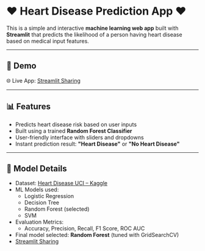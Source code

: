 # ❤ Heart Disease Prediction App ❤

This is a simple and interactive **machine learning web app** built with **Streamlit** that predicts the likelihood of a person having heart disease based on medical input features.

---

## 🚀 Demo

🌐 Live App: [Streamlit Sharing](https://fbx6xvrqumnjcpi7jqq4mj.streamlit.app/)

---

## 📊 Features

- Predicts heart disease risk based on user inputs
- Built using a trained **Random Forest Classifier**
- User-friendly interface with sliders and dropdowns
- Instant prediction result: **"Heart Disease"** or **"No Heart Disease"**

---

## 🧠 Model Details

- Dataset: [Heart Disease UCI – Kaggle](https://www.kaggle.com/datasets/mragpavank/heart-diseaseuci)
- ML Models used:
  - Logistic Regression
  - Decision Tree
  - Random Forest (selected)
  - SVM
- Evaluation Metrics:
  - Accuracy, Precision, Recall, F1 Score, ROC AUC
- Final model selected: **Random Forest** (tuned with GridSearchCV)
- [Streamlit Sharing](https://streamlit.io/cloud)
